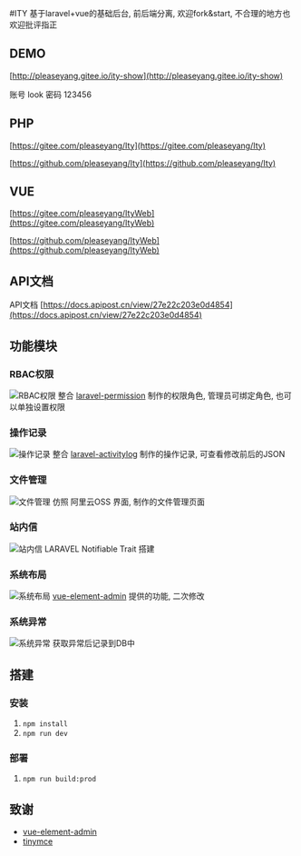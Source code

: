 #ITY
基于laravel+vue的基础后台, 前后端分离, 欢迎fork&start, 不合理的地方也欢迎批评指正

## DEMO
[http://pleaseyang.gitee.io/ity-show](http://pleaseyang.gitee.io/ity-show)

账号 look 密码 123456

## PHP
[https://gitee.com/pleaseyang/Ity](https://gitee.com/pleaseyang/Ity)

[https://github.com/pleaseyang/Ity](https://github.com/pleaseyang/Ity)

## VUE
[https://gitee.com/pleaseyang/ItyWeb](https://gitee.com/pleaseyang/ItyWeb)

[https://github.com/pleaseyang/ItyWeb](https://github.com/pleaseyang/ItyWeb)

## API文档
API文档 [https://docs.apipost.cn/view/27e22c203e0d4854](https://docs.apipost.cn/view/27e22c203e0d4854)

## 功能模块
### RBAC权限
![RBAC权限](http://47.95.37.116/storage/md/RBAC权限.png)
整合 [laravel-permission](https://spatie.be/docs/laravel-permission/v3/introduction) 制作的权限角色, 管理员可绑定角色, 也可以单独设置权限

### 操作记录
![操作记录](http://47.95.37.116/storage/md/操作记录.png)
整合 [laravel-activitylog](https://spatie.be/docs/laravel-activitylog/v3/introduction) 制作的操作记录, 可查看修改前后的JSON

### 文件管理
![文件管理](http://47.95.37.116/storage/md/文件管理.png)
仿照 阿里云OSS 界面, 制作的文件管理页面

### 站内信
![站内信](http://47.95.37.116/storage/md/站内信.png)
LARAVEL Notifiable Trait 搭建

### 系统布局
![系统布局](http://47.95.37.116/storage/md/系统布局.png)
[vue-element-admin](https://github.com/PanJiaChen/vue-element-admin) 提供的功能, 二次修改

### 系统异常
![系统异常](http://47.95.37.116/storage/md/系统异常.png)
获取异常后记录到DB中
 
## 搭建
### 安装
1. `npm install`
2. `npm run dev`

### 部署
1. `npm run build:prod`

## 致谢
* [vue-element-admin](https://github.com/PanJiaChen/vue-element-admin)
* [tinymce](https://github.com/tinymce)
